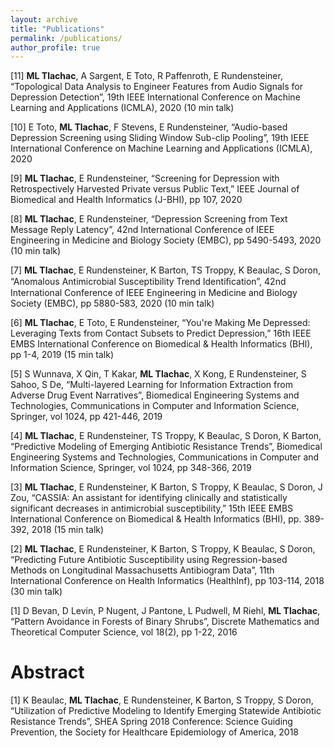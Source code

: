 ```yaml
---
layout: archive
title: "Publications"
permalink: /publications/
author_profile: true
---
```


[11] **ML Tlachac**, A Sargent, E Toto, R Paffenroth, E Rundensteiner, “Topological Data Analysis to Engineer Features from Audio Signals for Depression Detection”, 19th IEEE International Conference on Machine Learning and Applications (ICMLA), 2020 (10 min talk)

[10] E Toto, **ML Tlachac**, F Stevens, E Rundensteiner, “Audio-based Depression Screening using Sliding Window Sub-clip Pooling”, 19th IEEE International Conference on Machine Learning and Applications (ICMLA), 2020
  
[9] **ML Tlachac**, E Rundensteiner, “Screening for Depression with Retrospectively Harvested Private versus Public Text,” IEEE Journal of Biomedical and Health Informatics (J-BHI), pp 107, 2020

[8] **ML Tlachac**, E Rundensteiner, “Depression Screening from Text Message Reply Latency”, 42nd International Conference of IEEE Engineering in Medicine and Biology Society (EMBC), pp 5490-5493, 2020 (10 min talk)

[7] **ML Tlachac**, E Rundensteiner, K Barton, TS Troppy, K Beaulac, S Doron, “Anomalous Antimicrobial Susceptibility Trend Identiﬁcation”, 42nd International Conference of IEEE Engineering in Medicine and Biology Society (EMBC), pp 5880-583, 2020 (10 min talk)

[6] **ML Tlachac**, E Toto, E Rundensteiner, “You're Making Me Depressed: Leveraging Texts from Contact Subsets to Predict Depression,” 16th IEEE EMBS International Conference on Biomedical & Health Informatics (BHI), pp 1-4, 2019 (15 min talk)

[5] S Wunnava, X Qin, T Kakar, **ML Tlachac**, X Kong, E Rundensteiner, S Sahoo, S De, “Multi-layered Learning for Information Extraction from Adverse Drug Event Narratives”, Biomedical Engineering Systems and Technologies, Communications in Computer and Information Science, Springer, vol 1024, pp 421-446, 2019

[4] **ML Tlachac**, E Rundensteiner, TS Troppy, K Beaulac, S Doron, K Barton, “Predictive Modeling of Emerging Antibiotic Resistance Trends”, Biomedical Engineering Systems and Technologies, Communications in Computer and Information Science, Springer, vol 1024, pp 348-366, 2019

[3] **ML Tlachac**, E Rundensteiner, K Barton, S Troppy, K Beaulac, S Doron, J Zou, “CASSIA: An assistant for identifying clinically and statistically significant decreases in antimicrobial susceptibility,” 15th IEEE EMBS International Conference on Biomedical & Health Informatics (BHI), pp. 389-392, 2018 (15 min talk)

[2] **ML Tlachac**, E Rundensteiner, K Barton, S Troppy, K Beaulac, S Doron, “Predicting Future Antibiotic Susceptibility using Regression-based Methods on Longitudinal Massachusetts Antibiogram Data”, 11th International Conference on Health Informatics (HealthInf), pp 103-114, 2018 (30 min talk)

[1] D Bevan, D Levin, P Nugent, J Pantone, L Pudwell, M Riehl, **ML Tlachac**, “Pattern Avoidance in Forests of Binary Shrubs”, Discrete Mathematics and Theoretical Computer Science, vol 18(2), pp 1-22, 2016

# Abstract

[1] K Beaulac, **ML Tlachac**, E Rundensteiner, K Barton, S Troppy, S Doron, “Utilization of  Predictive Modeling to Identify Emerging Statewide Antibiotic Resistance Trends”, SHEA Spring 2018 Conference: Science Guiding Prevention, the Society for Healthcare Epidemiology of America, 2018
